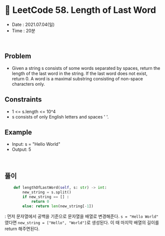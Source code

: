 # 🐁 LeetCode 58. Length of Last Word
- Date : 2021.07.04(일)
- Time : 20분
<br>

## Problem

- Given a string s consists of some words separated by spaces, return the length of the last word in the string. If the last word does not exist, return 0.
A word is a maximal substring consisting of non-space characters only.




## Constraints
- 1 <= s.length <= 10^4
- s consists of only English letters and spaces ' '.

## Example

- Input: s = "Hello World"
- Output: 5

<br>

## 풀이
```Python
    def lengthOfLastWord(self, s: str) -> int:
        new_string = s.split()
        if new_string == [] :
            return 0
        else: return len(new_string[-1])


```
: 먼저 문자열에서 공백을 기준으로 문자열을 배열로 변경해준다. ```s = "Hello World"``` 였다면 ```new_string = ["Hello", "World"]```로 생성된다. 이 때 마지막 배열의 길이를 return 해주면된다.
